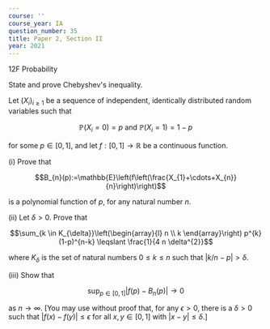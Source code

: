 ```yaml
---
course: ''
course_year: IA
question_number: 35
title: Paper 2, Section II
year: 2021
---
```



12F Probability

State and prove Chebyshev's inequality.

Let $\left(X_{i}\right)_{i \geqslant 1}$ be a sequence of independent, identically distributed random variables such that

$$\mathbb{P}\left(X_{i}=0\right)=p \text { and } \mathbb{P}\left(X_{i}=1\right)=1-p$$

for some $p \in[0,1]$, and let $f:[0,1] \rightarrow \mathbb{R}$ be a continuous function.

(i) Prove that

$$B_{n}(p):=\mathbb{E}\left(f\left(\frac{X_{1}+\cdots+X_{n}}{n}\right)\right)$$

is a polynomial function of $p$, for any natural number $n$.

(ii) Let $\delta>0$. Prove that

$$\sum_{k \in K_{\delta}}\left(\begin{array}{l}
n \\
k
\end{array}\right) p^{k}(1-p)^{n-k} \leqslant \frac{1}{4 n \delta^{2}}$$

where $K_{\delta}$ is the set of natural numbers $0 \leqslant k \leqslant n$ such that $|k / n-p|>\delta$.

(iii) Show that

$$\sup _{p \in[0,1]}\left|f(p)-B_{n}(p)\right| \rightarrow 0$$

as $n \rightarrow \infty$. [You may use without proof that, for any $\epsilon>0$, there is a $\delta>0$ such that $|f(x)-f(y)| \leqslant \epsilon$ for all $x, y \in[0,1]$ with $|x-y| \leqslant \delta$.]